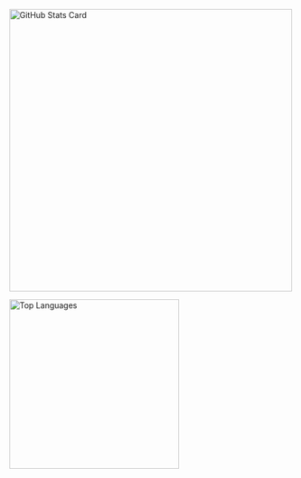 <p align="left">
  <img src="https://kasroudra-stats-card.onrender.com/user?user=Chillhopper&layout=compact&theme=buefy" alt="GitHub Stats Card" width="500" />
</p>
<p align="left">
  <img src="https://github-readme-stats.vercel.app/api/top-langs/?username=Chillhopper&layout=compact" alt="Top Languages" width="300" />
</p>
